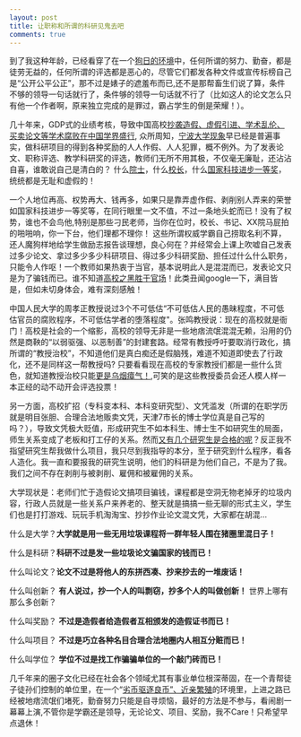 ```yaml
---
layout: post
title: 让职称和所谓的科研见鬼去吧
comments: true
---
```


到了我这种年龄，已经看穿了在一个[狗日的环境](http://weibo.com/p/1001603918162595846401)中，任何所谓的努力、勤奋，都是徒劳无益的，任何所谓的评选都是恶心的，尽管它们都发各种文件或宣传标榜自己是“公开公平公正”，那不过是婊子的遮羞布而已,还不是那帮畜生们说了算，条件不够的领导一句话就行了，条件够的领导一句话就不行了（比如这人的论文怎么只有他一个作者啊，原来独立完成的是罪过，霸占学生的倒是荣耀！）。
<!--more-->
几十年来，GDP式的业绩考核，导致中国高校[抄袭造假、虚假引进、学术乱伦、买卖论文等学术腐败在中国学界盛行](http://bbs.sjtu.edu.cn/bbstcon,board,MathDept,reid,1157978519.html), 众所周知，[宁波大学现象](http://blog.sina.cn/dpool/blog/s/blog_ed98310a0102vser.html?cre=blogpagew&mod=f&loc=2&r=as&rfunc=-1)早已经是普遍事实，做科研项目的得到各种奖励的人人作假、人人犯罪，概不例外。为了发表论文、职称评选、教学科研奖的评选，教师们无所不用其极，不仅毫无廉耻，还沾沾自喜，谁敢说自己是清白的？ 什么[院士](http://www.backchina.com/blog/348710/article-230518.html)，什么[校长](http://news.sohu.com/20150402/n410736949.shtml)，什么[国家科技进步一等奖](http://www.guokr.com/article/439914/)，统统都是无耻和虚假的！

一个人地位再高、权势再大、钱再多，如果只是靠弄虚作假、剥削别人弄来的荣誉如国家科技进步一等奖等，在同行眼里一文不值，不过一条地头蛇而已！没有了权势，谁也不会鸟他,特别是那些刁民老师，当你在位时，校长、书记、XX院马屁拍的啪啪响，你一下台，他们理都不理你！ 这些所谓权威学霸自己捞取名利不算，还人魔狗样地给学生做励志报告谈理想，良心何在？并经常会上课上吹嘘自己发表过多少论文、拿过多少多少科研项目、得过多少科研奖励、担任过什么什么职务，只能令人作呕！一个教师如果热衷于当官，基本说明此人是混混而已，发表论文只是为了骗钱而已。谁不知道[高校之黑胜于官场](http://xcguan.net/2016/02/%E8%BE%9B%E5%85%81%E6%98%9F-%E4%B8%AD%E5%9B%BD%E9%AB%98%E6%A0%A1%E7%94%9F%E6%80%81%E4%B9%8B%E6%80%AA%E7%8E%B0%E7%8A%B6/)！此类丑闻google一下，满目皆是，但如未切身体会，难有深刻感触！

中国人民大学的周孝正教授说过3个不可低估“不可低估人民的愚昧程度，不可低估官员的腐败程序，不可低估学者的堕落程度"。张鸣教授说：现在的高校就是衙门！高校是社会的一个缩影，高校的领导无非是一些地痞流氓混混无赖，沿用的仍然是商鞅的“以弱驱强、以恶制善”的封建套路。经常有教授呼吁要取消行政化，搞所谓的“教授治校”，不知道他们是真白痴还是假脑残，难道不知道即使去了行政化，还不是同样这一帮教授吗? 只要看看现在高校的专家教授们都是一些什么货色，就知道教授治校只能[更是乌烟瘴气！](http://hongweidong.tumblr.com/post/114817248196/%E6%95%99%E6%8E%88%E6%B2%BB%E6%A0%A1%E7%9A%84%E7%BB%93%E6%9E%9C%E6%98%AF%E4%B9%8C%E7%83%9F%E7%98%B4%E6%B0%94%E7%9A%84%E6%94%BF%E6%B2%BB%E8%A7%92%E5%8A%9B%E5%9C%BA),可笑的是这些教授委员会还人模人样一本正经的动不动开会评选投票！
   
另一方面，高校扩招（专科变本科、本科变研究型）、文凭滥发（所谓的在职学历就是明目张胆、合理合法地贩卖文凭，天津7市长的博士学位真是自己写的吗？），导致文凭极大贬值，形成研究生不如本科生、博士生不如研究生的局面，师生关系变成了老板和打工仔的关系。然而[又有几个研究生是合格的呢](http://hongweidong.tumblr.com/post/114275359696/%E8%AF%BB%E7%A0%94%E7%9C%9F%E7%9A%84%E5%80%BC%E5%BE%97%E5%90%97)？反正我不指望研究生帮我做什么项目，我只尽到我指导的本分，至于研究到什么程序，看各人造化。我一直和要报我的研究生说明，他们的科研是为他们自己，不是为了我。我们之间不存在剥削与被剥削、雇佣和被雇佣的关系。

大学现状是：老师们忙于造假论文搞项目骗钱，课程都是空洞无物老掉牙的垃圾内容，行政人员就是一些关系户来养老的、整天就是搞搞一些无聊的形式主义，学生们也是打打游戏、玩玩手机淘淘宝、抄抄作业论文混文凭，大家都在胡混...

什么是大学？**大学就是用一些无用垃圾课程将一群年轻人围在猪圈里混日子！**

什么是科研？**科研不过是发一些垃圾论文骗国家的钱而已！**

什么叫论文？**论文不过是将他人的东拼西凑、抄来抄去的一堆废话！**

什么叫创新？ **有人说过，抄一个人的叫剽窃，抄多个人的叫做创新！** 世界上哪有那么多创新？

什么叫奖励？ **不过是造假者给造假者互相颁发的造假证书而已！**

什么叫项目？ **不过是巧立各种名目合理合法地圈内人相互分赃而已！**


什么叫学位？ **学位不过是找工作骗骗单位的一个敲门砖而已！**

几千年来的圈子文化已经在社会各个领域尤其有事业单位根深蒂固，在一个青帮徒子徒孙们控制的单位里，在一个“[劣币驱逐良币”、近亲繁殖]((http://hongweidong.tumblr.com/post/121594134781/%E5%88%9A%E7%9C%8B%E4%BA%86%E6%AF%8D%E6%A0%A1%E7%9A%84%E6%96%B0%E9%97%BB-%E5%BF%83%E5%87%89))的环境里，上进之路已经被地痞流氓们堵死，勤奋努力只能是自寻烦恼，最好的方法是不参与，看闹剧一幕幕上演,不管你是学霸还是领导，无论论文、项目、奖励，我不Care！只希望早点退休！
